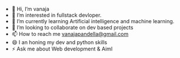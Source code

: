 - 👋 Hi, I’m vanaja
- 👀 I’m interested in  fullstack devloper.
- 🌱 I’m currently learning Artificial intelligence and machine learning.
- 💞️ I’m looking to collaborate on dev based projects
- 📫 How to reach me vanajapandella@gmail.com
- 😄 I an honing my dev and python skills
- ⚡ Ask me about Web development & Aiml
  
<!---
vanaja36/vanaja36 is a ✨ special ✨ repository because its `README.md` (this file) appears on your GitHub profile.
You can click the Preview link to take a look at your changes.
--->
